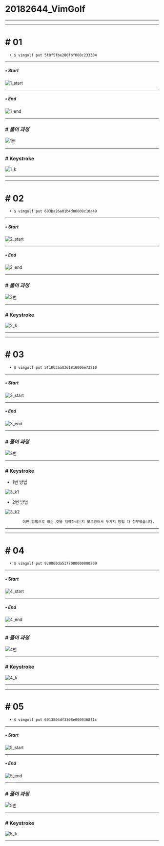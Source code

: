 # 20182644_VimGolf
-----------------
-----------------
# # 01

      • $ vimgolf put 5f0f5fbe280fbf000c233304
-----------      
      
##### • Start


![1_start](https://user-images.githubusercontent.com/94774284/144275446-4566df37-a03f-4db7-99a5-8366ae685493.PNG)

          
-------------     
     
##### • End


![1_end](https://user-images.githubusercontent.com/94774284/144268783-a5767ac4-7146-4295-905c-3c6e8c665a95.PNG)


---------------

### # *풀이 과정*

     
![1번](https://user-images.githubusercontent.com/94774284/144269190-bb8de575-f9d3-46e3-b2ef-4cc907b2be9b.gif)


-------------

### # Keystroke


![1_k](https://user-images.githubusercontent.com/94774284/144272735-b90e746d-e4a3-4289-b998-7fb2656622d4.PNG)


-----------------
-----------------

# # 02


      • $ vimgolf put 603ba26a01b4d00009c10a49
      
      
-----------      
      
##### • Start


![2_start](https://user-images.githubusercontent.com/94774284/144272002-a60a9151-c902-4e9c-b8a3-6ecb7317eff2.PNG)
      
      
-------------     
     
##### • End


![2_end](https://user-images.githubusercontent.com/94774284/144272021-e157879b-4773-43a8-aa54-5a1a207b12c4.PNG)


---------------

### # *풀이 과정*

     
![2번](https://user-images.githubusercontent.com/94774284/144272044-6f97d568-2b7e-4084-90a4-a258e9a77cc6.gif)


-------------

### # Keystroke


![2_k](https://user-images.githubusercontent.com/94774284/144272639-3e236a9b-c46e-421a-8a54-8644ac97e6a9.PNG)


------------------
------------------

# # 03


      • $ vimgolf put 5f1063aa8361810006e73210
      
      
-----------      
      
##### • Start


![3_start](https://user-images.githubusercontent.com/94774284/144273438-06ba15b1-c879-4afb-9faa-1cfd09286568.PNG)

           
-------------     
     
##### • End


![3_end](https://user-images.githubusercontent.com/94774284/144273457-808bbe92-bcb3-4fee-b1f6-5e5346e9a01b.PNG)


---------------

### # *풀이 과정*

     
![3번](https://user-images.githubusercontent.com/94774284/144273472-3b249438-95c3-4855-ab58-cd56a42b1881.gif)


-------------

### # Keystroke

- 1번 방법

![3_k1](https://user-images.githubusercontent.com/94774284/144275169-31caf170-db82-49ca-a545-cdcea68a314e.PNG)

- 2번 방법

![3_k2](https://user-images.githubusercontent.com/94774284/144275317-eb7b0842-35bb-405b-b68d-0260a5336044.PNG)


            어떤 방법으로 하는 것을 지향하시는지 모르겠어서 두가지 방법 다 첨부했습니다.


------------------
-----------------

# # 04

      • $ vimgolf put 9v0060da5177000000000209
      
-----------      
      
##### • Start


![4_start](https://user-images.githubusercontent.com/94774284/144276221-1c5588ad-8599-41fe-b69c-7d42915a0a1f.PNG)

         
-------------     
     
##### • End


![4_end](https://user-images.githubusercontent.com/94774284/144276238-61b24aa3-6330-4d4b-a0f9-9b7ec9829e58.PNG)


---------------

### # *풀이 과정*

     
![4번](https://user-images.githubusercontent.com/94774284/144276288-d441245d-2be1-4f03-a16c-135201d8da57.gif)


-------------

### # Keystroke


![4_k](https://user-images.githubusercontent.com/94774284/144276667-750f8dae-917c-4a8e-a301-a49f22b4fba7.PNG)


-----------------
------------------

# # 05


      • $ vimgolf put 6013804df3308e0009368f1c
      
      
-----------      
      
##### • Start


![5_start](https://user-images.githubusercontent.com/94774284/144277289-e83cae2b-d2dc-44c9-be30-3a39300f1db1.PNG)
      
      
-------------     
     
##### • End


![5_end](https://user-images.githubusercontent.com/94774284/144277307-a2030a1b-ed56-4715-9311-d5c2360af084.PNG)


---------------

### # *풀이 과정*


![5번](https://user-images.githubusercontent.com/94774284/144277328-a067e54b-ce58-4d77-93ec-51d548e49a03.gif)
   

-------------

### # Keystroke


![5_k](https://user-images.githubusercontent.com/94774284/144277353-37cd8886-3528-4f7e-bcbc-9ec209300ad6.PNG)


-----------------


